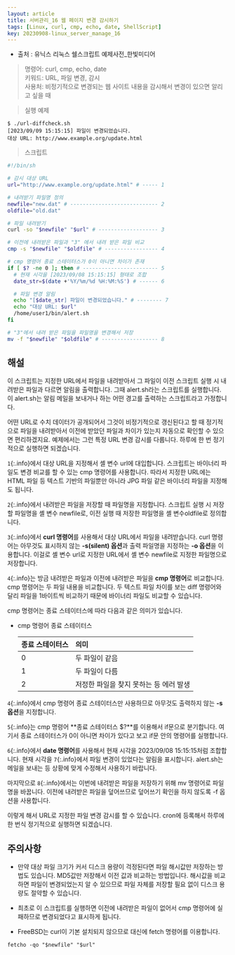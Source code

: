 ```yaml
---
layout: article
title: 서버관리_16 웹 페이지 변경 감시하기
tags: [Linux, curl, cmp, echo, date, ShellScript]
key: 20230908-linux_server_manage_16
---
```


- 출처 : 유닉스 리눅스 쉘스크립트 예제사전_한빛미디어  

> 명령어: curl, cmp, echo, date  
> 키워드: URL, 파일 변경, 감시  
> 사용처: 비정기적으로 변경되는 웹 사이트 내용을 감시해서 변경이 있으면 알리고 싶을 때    

> 실행 예제  

```
$ ./url-diffcheck.sh
[2023/09/09 15:15:15] 파일이 변경되었습니다.
대상 URL: http://www.example.org/update.html
```

> 스크립트

```bash
#!/bin/sh

# 감시 대상 URL
url="http://www.example.org/update.html" # ----- 1

# 내려받기 파일명 정의
newfile="new.dat" # ---------------------------- 2
oldfile="old.dat"

# 파일 내려받기
curl -so "$newfile" "$url" # ------------------- 3

# 이전에 내려받은 파일과 "3" 에서 내려 받은 파일 비교
cmp -s "$newfile" "$oldfile" # ----------------- 4

# cmp 명령어 종료 스테이터스가 0이 아니면 차이가 존재
if [ $? -ne 0 ]; then # ------------------------ 5
  # 현재 시각을 [2023/09/08 15:15:15] 형태로 조합
  date_str=$(date +'%Y/%m/%d %H:%M:%S') # ------ 6

  # 파일 변경 알림
  echo "[$date_str] 파일이 변경되었습니다." # -------- 7
  echo "대상 URL: $url"
  /home/user1/bin/alert.sh
fi

# "3"에서 내려 받은 파일을 파일명을 변경해서 저장
mv -f "$newfile" "$oldfile" # ------------------ 8
```

## **해설**

이 스크립트는 지정한 URL에서 파일을 내려받아서 그 파일이 이전 스크립트 실행 시 내려받은 파일과 다르면 알림을 출력합니다. 그때 alert.sh라는 스크립트를 실행합니다. 이 alert.sh는 알림 메일을 보내거나 하는 어떤 경고를 출력하는 스크립트라고 가정합니다.

어떤 URL로 수치 데이터가 공개되어서 그것이 비정기적으로 갱신된다고 할 때 정기적으로 파일을 내려받아서 이전에 받았던 파일과 차이가 있는지 자동으로 확인할 수 있으면 편리하겠지요. 예제에서는 그런 특정 URL 변경 감시를 다룹니다. 하루에 한 번 정기적으로 실행하면 되겠습니다.

`1`{:.info}에서 대상 URL을 지정해서 셸 변수 url에 대입합니다. 스크립트는 바이너리 파일도 변경 비교를 할 수 있는 cmp 명령어를 사용합니다. 따라서 지정한 URL에는 HTML 파일 등 텍스트 기반의 파일뿐만 아니라 JPG 파일 같은 바이너리 파일을 지정해도 됩니다.

`2`{:.info}에서 내려받은 파일을 저장할 때 파일명을 지정합니다. 스크립트 실행 시 저장할 파일명을 셸 변수 newfile로, 이전 실행 때 저장한 파일명을 셸 변수oldfile로 정의합니다.

`3`{:.info}에서 **curl 명령어**를 사용해서 대상 URL에서 파일을 내려받습니다. curl 명령어는 아무것도 표시하지 않는 **-s(silent) 옵션**과 출력 파일명을 지정하는 **-o 옵션**을 이용합니다. 이걸로 셸 변수 url로 지정한 URL에서 셸 변수 newfile로 지정한 파일명으로 저장합니다.

`4`{:.info}는 방금 내려받은 파일과 이전에 내려받은 파일을 **cmp 명령어**로 비교합니다. cmp 명령어는 두 파일 내용을 비교합니다. 두 텍스트 파일 차이를 보는 diff 명령어와 달리 파일을 1바이트씩 비교하기 때문에 바이너리 파일도 비교할 수 있습니다.

cmp 명령어는 종료 스테이터스에 따라 다음과 같은 의미가 있습니다.

- cmp 명령어 종료 스테이터스

  |종료 스테이터스|의미|
  |:----------|:--|
  |0|두 파일이 같음|
  |1|두 파일이 다름|
  |2|저정한 파일을 찾지 못하는 등 에러 발생|

`4`{:.info}에서 cmp 명령어 종료 스테이터스만 사용하므로 아무것도 출력하지 않는 **-s 옵션**을 지정합니다.

`5`{:.info}는 cmp 명령어 **종료 스테이터스 $?**를 이용해서 if문으로 분기합니다. 여기서 종료 스테이터스가 0이 아니면 차이가 있다고 보고 if문 안의 명령어를 실행합니다.

`6`{:.info}에서 **date 명령어**를 사용해서 현재 시각을 2023/09/08 15:15:15처럼 조합합니다. 현재 시각을 `7`{:.info}에서 파일 변경이 있었다는 알림을 표시합니다. alert.sh는 메일을 보내는 등 상황에 맞게 수정해서 사용하기 바랍니다.

마지막으로 `8`{:.info}에서는 이번에 내려받은 파일을 저장하기 위해 mv 명령어로 파일명을 바꿉니다. 이전에 내려받은 파일을 덮어쓰므로 덮어쓰기 확인을 하지 않도록 -f 옵션을 사용합니다.

이렇게 해서 URL로 지정한 파일 변경 감시를 할 수 있습니다. cron에 등록해서 하루에 한 번식 정기적으로 실행하면 되겠습니다.

## **주의사항**

- 만약 대상 파일 크기가 커서 디스크 용량이 걱정된다면 파일 해시값만 저장하는 방법도 있습니다. MD5값만 저장해서 이전 값과 비교하는 방법입니다. 해시값을 비교하면 파일이 변경되었는지 알 수 있으므로 파일 자체를 저장할 필요 없이 디스크 용량도 절약할 수 있습니다.

- 최초로 이 스크립트를 실행하면 이전에 내려받은 파일이 없어서 cmp 명령어에 실패하므로 변경되었다고 표시하게 됩니다.

- FreeBSD는 curl이 기본 설치되지 않으므로 대신에 fetch 명령어를 이용합니다.
```
fetcho -qo "$newfile" "$url"
```